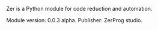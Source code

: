 Zer is a Python module for code reduction and automation.

Module version: 0.0.3 alpha.
Publisher: ZerProg studio.
